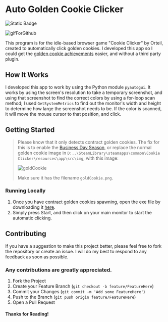 # Auto Golden Cookie Clicker
![Static Badge](https://img.shields.io/badge/Python-4584b6?style=flat-square&logo=python&logoColor=FFFFFF)

![gifForGithub](https://github.com/user-attachments/assets/7e1a3904-48f3-4c2e-982b-db0d0de09b4e)

This program is for the idle-based browser game "Cookie Clicker" by Orteil, created to automatically click golden cookies. I developed this app so I could get the [golden cookie achievements](https://cookieclicker.fandom.com/wiki/Golden_Cookie_Achievements) easier, and without a third party plugin. 

## How It Works
I developed this app to work by using the Python module ```pyautogui```. It works by using the screen's resolution to take a temporary screenshot, and using that screenshot to find the correct colors by using a for-loop scan method; I used ```GetSystemMetrics``` to find out the monitor's width and height to determine how large the screenshot needs to be. If the color is scanned, it will move the mouse cursor to that position, and click. 

## Getting Started
> Please know that it only detects contract golden cookies. The fix for this is to enable the [Business Day Season](https://cookieclicker.fandom.com/wiki/Business_Day_season), or replace the normal golden cookie image in ```D:..\SteamLibrary\steamapps\common\Cookie Clicker\resources\app\src\img```, with this image:
>
> ![goldCookie](https://github.com/user-attachments/assets/95405c2f-6ed7-445d-b1a5-cda597abcdfc)
>
> Make sure it has the filename ```goldCookie.png```.

### Running Locally
1.  Once you have contract golden cookies spawning, open the exe file by downloading it [here](https://github.com/EvasiveAce/AutoGoldenCookieClicker/releases/tag/1.0).
2.  Simply press Start, and then click on your main monitor to start the automatic clicking.

## Contributing
If you have a suggestion to make this project better, please feel free to fork the repository or create an issue. I will do my best to respond to any feedback as soon as possible.

### Any contributions are greatly appreciated.

1. Fork the Project
2. Create your Feature Branch (`git checkout -b feature/FeatureHere`)
3. Commit your Changes (`git commit -m 'Add some FeatureHere'`)
4. Push to the Branch (`git push origin feature/FeatureHere`)
5. Open a Pull Request 

#### Thanks for Reading!

